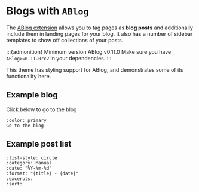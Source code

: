 # Blogs with `ABlog`

The [ABlog extension](https://ablog.readthedocs.io/) allows you to tag pages as **blog posts** and additionally include them in landing pages for your blog.
It also has a number of sidebar templates to show off collections of your posts.

:::{admonition} Minimum version ABlog v0.11.0
Make sure you have `ABlog>=0.11.0rc2` in your dependencies.
:::

This theme has styling support for ABlog, and demonstrates some of its functionality here.

## Example blog

Click below to go to the blog

```{button-link} ../examples/blog/index.html
:color: primary
Go to the blog
```

## Example post list

```{postlist}
:list-style: circle
:category: Manual
:date: "%Y-%m-%d"
:format: "{title} - {date}"
:excerpts:
:sort:
```
